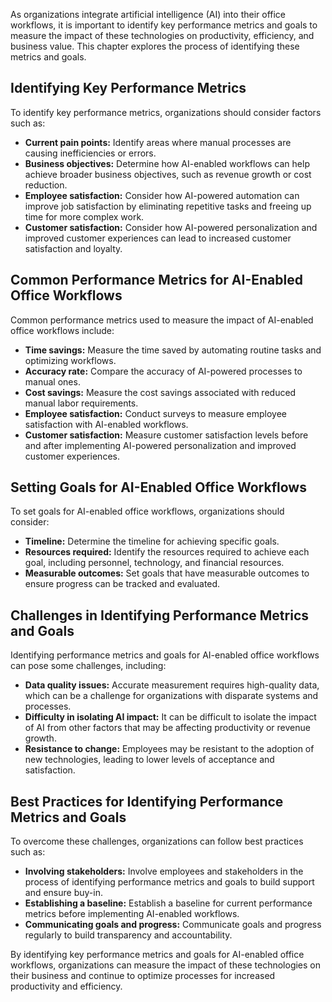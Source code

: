

As organizations integrate artificial intelligence (AI) into their office workflows, it is important to identify key performance metrics and goals to measure the impact of these technologies on productivity, efficiency, and business value. This chapter explores the process of identifying these metrics and goals.

Identifying Key Performance Metrics
-----------------------------------

To identify key performance metrics, organizations should consider factors such as:

* **Current pain points:** Identify areas where manual processes are causing inefficiencies or errors.
* **Business objectives:** Determine how AI-enabled workflows can help achieve broader business objectives, such as revenue growth or cost reduction.
* **Employee satisfaction:** Consider how AI-powered automation can improve job satisfaction by eliminating repetitive tasks and freeing up time for more complex work.
* **Customer satisfaction:** Consider how AI-powered personalization and improved customer experiences can lead to increased customer satisfaction and loyalty.

Common Performance Metrics for AI-Enabled Office Workflows
----------------------------------------------------------

Common performance metrics used to measure the impact of AI-enabled office workflows include:

* **Time savings:** Measure the time saved by automating routine tasks and optimizing workflows.
* **Accuracy rate:** Compare the accuracy of AI-powered processes to manual ones.
* **Cost savings:** Measure the cost savings associated with reduced manual labor requirements.
* **Employee satisfaction:** Conduct surveys to measure employee satisfaction with AI-enabled workflows.
* **Customer satisfaction:** Measure customer satisfaction levels before and after implementing AI-powered personalization and improved customer experiences.

Setting Goals for AI-Enabled Office Workflows
---------------------------------------------

To set goals for AI-enabled office workflows, organizations should consider:

* **Timeline:** Determine the timeline for achieving specific goals.
* **Resources required:** Identify the resources required to achieve each goal, including personnel, technology, and financial resources.
* **Measurable outcomes:** Set goals that have measurable outcomes to ensure progress can be tracked and evaluated.

Challenges in Identifying Performance Metrics and Goals
-------------------------------------------------------

Identifying performance metrics and goals for AI-enabled office workflows can pose some challenges, including:

* **Data quality issues:** Accurate measurement requires high-quality data, which can be a challenge for organizations with disparate systems and processes.
* **Difficulty in isolating AI impact:** It can be difficult to isolate the impact of AI from other factors that may be affecting productivity or revenue growth.
* **Resistance to change:** Employees may be resistant to the adoption of new technologies, leading to lower levels of acceptance and satisfaction.

Best Practices for Identifying Performance Metrics and Goals
------------------------------------------------------------

To overcome these challenges, organizations can follow best practices such as:

* **Involving stakeholders:** Involve employees and stakeholders in the process of identifying performance metrics and goals to build support and ensure buy-in.
* **Establishing a baseline:** Establish a baseline for current performance metrics before implementing AI-enabled workflows.
* **Communicating goals and progress:** Communicate goals and progress regularly to build transparency and accountability.

By identifying key performance metrics and goals for AI-enabled office workflows, organizations can measure the impact of these technologies on their business and continue to optimize processes for increased productivity and efficiency.
